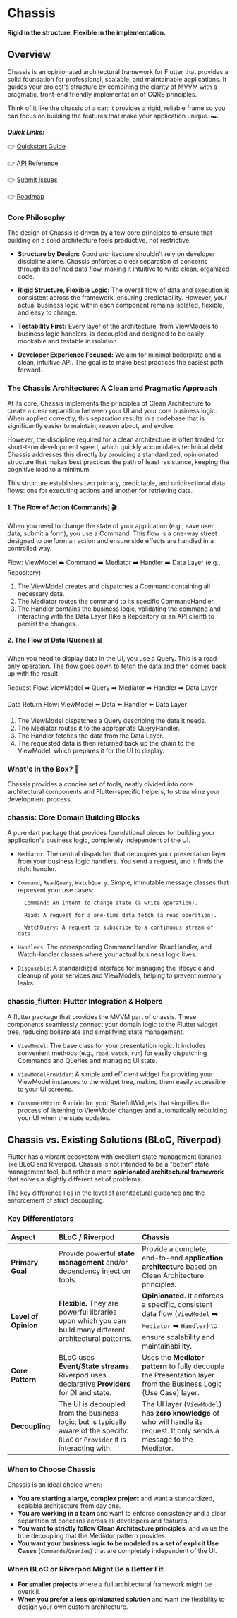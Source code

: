 # Chassis

**Rigid in the structure, Flexible in the implementation.**

## Overview

Chassis is an opinionated architectural framework for Flutter that provides a solid foundation for professional, scalable, and maintainable applications. It guides your project's structure by combining the clarity of MVVM with a pragmatic, front-end friendly implementation of CQRS principles.

Think of it like the chassis of a car: it provides a rigid, reliable frame so you can focus on building the features that make your application unique. 🏎️

_**Quick Links:**_

👉 [Quickstart Guide](00_quick_start.md)

👉 [API Reference](https://pub.dev/documentation/chassis/latest/)

👉 [Submit Issues](https://github.com/pierremrtn/chassis/issues)

👉 [Roadmap](ROADMAP.md)

### Core Philosophy

The design of Chassis is driven by a few core principles to ensure that building on a solid architecture feels productive, not restrictive.

* **Structure by Design:** Good architecture shouldn't rely on developer discipline alone. Chassis enforces a clear separation of concerns through its defined data flow, making it intuitive to write clean, organized code.

* **Rigid Structure, Flexible Logic:** The overall flow of data and execution is consistent across the framework, ensuring predictability. However, your actual business logic within each component remains isolated, flexible, and easy to change.

* **Testability First:** Every layer of the architecture, from ViewModels to business logic handlers, is decoupled and designed to be easily mockable and testable in isolation.

* **Developer Experience Focused:** We aim for minimal boilerplate and a clean, intuitive API. The goal is to make best practices the easiest path forward.

### The Chassis Architecture: A Clean and Pragmatic Approach

At its core, Chassis implements the principles of Clean Architecture to create a clear separation between your UI and your core business logic. When applied correctly, this separation results in a codebase that is significantly easier to maintain, reason about, and evolve.

However, the discipline required for a clean architecture is often traded for short-term development speed, which quickly accumulates technical debt. Chassis addresses this directly by providing a standardized, opinionated structure that makes best practices the path of least resistance, keeping the cognitive load to a minimum.

This structure establishes two primary, predictable, and unidirectional data flows: one for executing actions and another for retrieving data.

#### 1. The Flow of Action (Commands) 🎬

When you need to change the state of your application (e.g., save user data, submit a form), you use a Command. This flow is a one-way street designed to perform an action and ensure side effects are handled in a controlled way.

Flow:
ViewModel ➡️ Command ➡️ Mediator ➡️ Handler ➡️ Data Layer (e.g., Repository)

1. The ViewModel creates and dispatches a Command containing all necessary data.
2. The Mediator routes the command to its specific CommandHandler.
3. The Handler contains the business logic, validating the command and interacting with the Data Layer (like a Repository or an API client) to persist the changes.

#### 2. The Flow of Data (Queries) 📊

When you need to display data in the UI, you use a Query. This is a read-only operation. The flow goes down to fetch the data and then comes back up with the result.

Request Flow:
ViewModel ➡️ Query ➡️ Mediator ➡️ Handler ➡️ Data Layer

Data Return Flow:
ViewModel ⬅️ Data ⬅️ Handler ⬅️ Data Layer

1. The ViewModel dispatches a Query describing the data it needs.
2. The Mediator routes it to the appropriate QueryHandler.
3. The Handler fetches the data from the Data Layer.
4. The requested data is then returned back up the chain to the ViewModel, which prepares it for the UI to display.

  
### What's in the Box? 🎁

Chassis provides a concise set of tools, neatly divided into core architectural components and Flutter-specific helpers, to streamline your development process.

### **chassis:** Core Domain Building Blocks

A pure dart package that provides foundational pieces for building your application's business logic, completely independent of the UI.

* `Mediator`: The central dispatcher that decouples your presentation layer from your business logic handlers. You send a request, and it finds the right handler.

* `Command`, `ReadQuery`, `WatchQuery`: Simple, immutable message classes that represent your use cases:

        Command: An intent to change state (a write operation).

        Read: A request for a one-time data fetch (a read operation).

        WatchQuery: A request to subscribe to a continuous stream of data.

* `Handlers`: The corresponding CommandHandler, ReadHandler, and WatchHandler classes where your actual business logic lives.

* `Disposable`: A standardized interface for managing the lifecycle and cleanup of your services and ViewModels, helping to prevent memory leaks.

### **chassis_flutter:** Flutter Integration & Helpers

A flutter package that provides the MVVM part of chassis. These components seamlessly connect your domain logic to the Flutter widget tree, reducing boilerplate and simplifying state management.

* `ViewModel`: The base class for your presentation logic. It includes convenient methods (e.g., `read`, `watch`, `run`) for easily dispatching Commands and Queries and managing UI state.

* `ViewModelProvider`: A simple and efficient widget for providing your ViewModel instances to the widget tree, making them easily accessible to your UI screens.

* `ConsumerMixin`: A mixin for your StatefulWidgets that simplifies the process of listening to ViewModel changes and automatically rebuilding your UI when the state updates.

## Chassis vs. Existing Solutions (BLoC, Riverpod)

Flutter has a vibrant ecosystem with excellent state management libraries like BLoC and Riverpod. Chassis is not intended to be a "better" state management tool, but rather a more **opinionated architectural framework** that solves a slightly different set of problems.

The key difference lies in the level of architectural guidance and the enforcement of strict decoupling.

### Key Differentiators

| Aspect | BLoC / Riverpod | Chassis |
| :--- | :--- | :--- |
| **Primary Goal** | Provide powerful **state management** and/or dependency injection tools. | Provide a complete, end-to-end **application architecture** based on Clean Architecture principles. |
| **Level of Opinion** | **Flexible.** They are powerful libraries upon which you can build many different architectural patterns. | **Opinionated.** It enforces a specific, consistent data flow (`ViewModel` ➡️ `Mediator` ➡️ `Handler`) to ensure scalability and maintainability. |
| **Core Pattern** | BLoC uses **Event/State streams**. Riverpod uses declarative **Providers** for DI and state. | Uses the **Mediator pattern** to fully decouple the Presentation layer from the Business Logic (Use Case) layer. |
| **Decoupling** | The UI is decoupled from the business logic, but is typically aware of the specific `BLoC` or `Provider` it is interacting with. | The UI layer (`ViewModel`) has **zero knowledge** of who will handle its request. It only sends a message to the Mediator. |

### When to Choose Chassis

Chassis is an ideal choice when:

* **You are starting a large, complex project** and want a standardized, scalable architecture from day one.
* **You are working in a team** and want to enforce consistency and a clear separation of concerns across all developers and features.
* **You want to strictly follow Clean Architecture principles**, and value the true decoupling that the Mediator pattern provides.
* **You want your business logic to be modeled as a set of explicit Use Cases** (`Commands`/`Queries`) that are completely independent of the UI.

### When BLoC or Riverpod Might Be a Better Fit

* **For smaller projects** where a full architectural framework might be overkill.
* **When you prefer a less opinionated solution** and want the flexibility to design your own custom architecture.
